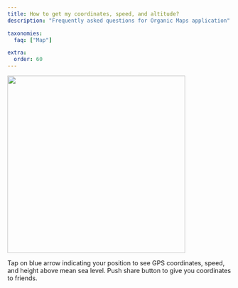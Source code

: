 ```yaml
---
title: How to get my coordinates, speed, and altitude?
description: "Frequently asked questions for Organic Maps application"

taxonomies:
  faq: ["Map"]

extra:
  order: 60
---
```


<img src="/images/faq/faq-map-my-position.jpg" width="400px"/>

Tap on blue arrow indicating your position to see GPS coordinates, speed, and height above mean sea level.
Push share button to give you coordinates to friends.
